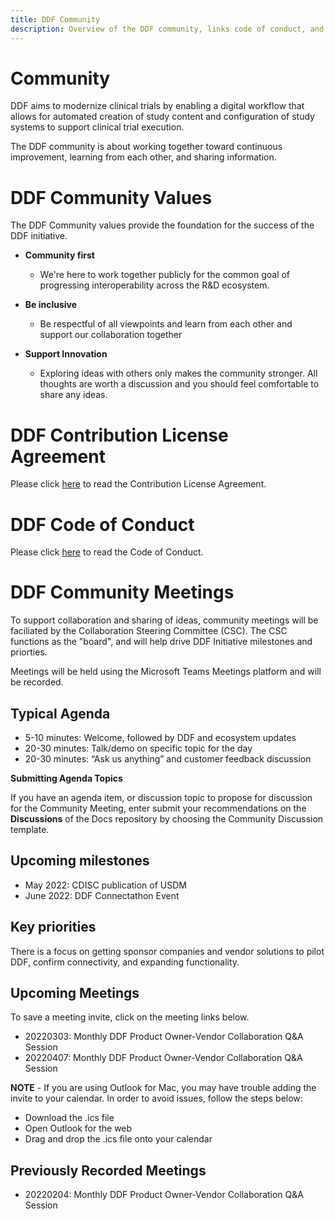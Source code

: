 ```yaml
---
title: DDF Community 
description: Overview of the DDF community, links code of conduct, and community meetings
---
```

# Community

DDF aims to modernize clinical trials by enabling a digital workflow that allows for automated creation of study content and configuration of study systems to support clinical trial execution.

The DDF community is about working together toward continuous improvement, learning from each other, and sharing information.

# DDF Community Values

The DDF Community values provide the foundation for the success of the DDF initiative.

- **Community first**
  - We're here to work together publicly for the common goal of progressing interoperability across the R&D ecosystem.  

- **Be inclusive**
  - Be respectful of all viewpoints and learn from each other and support our collaboration together

- **Support Innovation**
  - Exploring ideas with others only makes the community stronger.  All thoughts are worth a discussion and you should feel comfortable to share any ideas.

# DDF Contribution License Agreement

Please click [here](CONTRIBUTING.md) to read the Contribution License Agreement.

# DDF Code of Conduct

Please click [here](CODE-OF-CONDUCT.md) to read the Code of Conduct.

# DDF Community Meetings
To support collaboration and sharing of ideas, community meetings will be faciliated by the Collaboration Steering Committee (CSC).  The CSC functions as the "board", and will help drive DDF Initiative milestones and priorties.

Meetings will be held using the Microsoft Teams Meetings platform and will be recorded. 

## Typical Agenda

- 5-10 minutes: Welcome, followed by DDF and ecosystem updates
- 20-30 minutes: Talk/demo on specific topic for the day
- 20-30 minutes: “Ask us anything” and customer feedback discussion

**Submitting Agenda Topics**

If you have an agenda item, or discussion topic to propose for discussion for the Community Meeting, enter submit your recommendations on the **Discussions** of the Docs repository by choosing the Community Discussion template.

## Upcoming milestones

- May 2022: CDISC publication of USDM
- June 2022: DDF Connectathon Event 

## Key priorities

There is a focus on getting sponsor companies and vendor solutions to pilot DDF, confirm connectivity, and expanding functionality.  

## Upcoming Meetings
To save a meeting invite, click on the meeting links below.  

- 20220303: Monthly DDF Product Owner-Vendor Collaboration Q&A Session
- 20220407: Monthly DDF Product Owner-Vendor Collaboration Q&A Session

**NOTE** - If you are using Outlook for Mac, you may have trouble adding the invite to your calendar. In order to avoid issues, follow the steps below:

- Download the .ics file
- Open Outlook for the web
- Drag and drop the .ics file onto your calendar

## Previously Recorded Meetings

- 20220204: Monthly DDF Product Owner-Vendor Collaboration Q&A Session
